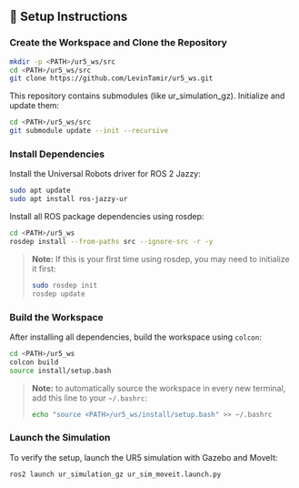 ## 🔧 Setup Instructions

### Create the Workspace and Clone the Repository

```bash
mkdir -p <PATH>/ur5_ws/src
cd <PATH>/ur5_ws/src
git clone https://github.com/LevinTamir/ur5_ws.git
```

This repository contains submodules (like ur_simulation_gz). Initialize and update them:

```bash
cd <PATH>/ur5_ws/src
git submodule update --init --recursive
```

### Install Dependencies

Install the Universal Robots driver for ROS 2 Jazzy:

```bash
sudo apt update
sudo apt install ros-jazzy-ur
```

Install all ROS package dependencies using rosdep:

```bash
cd <PATH>/ur5_ws
rosdep install --from-paths src --ignore-src -r -y
```

>**Note:** If this is your first time using rosdep, you may need to initialize it first:
>
>```bash
>sudo rosdep init
>rosdep update
>```

### Build the Workspace

After installing all dependencies, build the workspace using `colcon`:

```bash
cd <PATH>/ur5_ws
colcon build
source install/setup.bash
```

> **Note:** to automatically source the workspace in every new terminal, add this line to your `~/.bashrc`:
>
>```bash
>echo "source <PATH>/ur5_ws/install/setup.bash" >> ~/.bashrc
>```

### Launch the Simulation

To verify the setup, launch the UR5 simulation with Gazebo and MoveIt:

```bash
ros2 launch ur_simulation_gz ur_sim_moveit.launch.py
```
